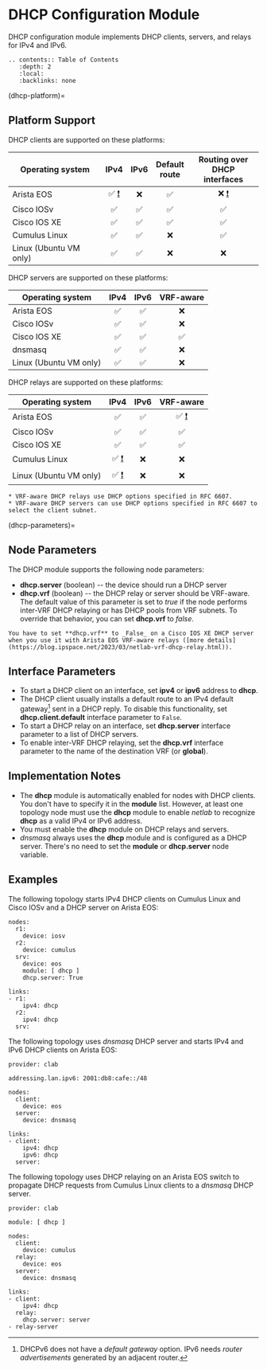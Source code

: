 # DHCP Configuration Module

DHCP configuration module implements DHCP clients, servers, and relays for IPv4 and IPv6.

```eval_rst
.. contents:: Table of Contents
   :depth: 2
   :local:
   :backlinks: none
```

(dhcp-platform)=
## Platform Support

DHCP clients are supported on these platforms:

| Operating system      | IPv4 | IPv6 | Default<br>route | Routing over<br>DHCP interfaces |
| --------------------- | :-: | :-: | :-: | :-: |
| Arista EOS            | ✅ [❗](caveats-eos) |  ❌  | ✅  |  ❌ [❗](caveats-eos) |
| Cisco IOSv            | ✅  | ✅  | ✅  | ✅  |
| Cisco IOS XE          | ✅  | ✅  | ✅  | ✅  |
| Cumulus Linux         | ✅  | ✅  |  ❌  | ✅  |
| Linux (Ubuntu VM only)| ✅  | ✅  |  ❌  |  ❌  |

DHCP servers are supported on these platforms: 

| Operating system      | IPv4 | IPv6 | VRF-aware |
| --------------------- | :-: | :-: | :-: |
| Arista EOS            | ✅  | ✅  |  ❌  |
| Cisco IOSv            | ✅  | ✅  |  ❌  |
| Cisco IOS XE          | ✅  | ✅  | ✅  |
| dnsmasq               | ✅  | ✅  |  ❌  |
| Linux (Ubuntu VM only)| ✅  | ✅  |  ❌  |

DHCP relays are supported on these platforms: 

| Operating system      | IPv4 | IPv6 | VRF-aware |
| --------------------- | :-: | :-: | :-: 
| Arista EOS            | ✅  | ✅  | ✅ [❗](caveats-eos) |
| Cisco IOSv            | ✅  | ✅  | ✅  |
| Cisco IOS XE          | ✅  | ✅  | ✅  |
| Cumulus Linux         | ✅ [❗](linux-dhcp-relay) |  ❌  |  ❌  |
| Linux (Ubuntu VM only)| ✅ [❗](linux-dhcp-relay)  |  ❌  |  ❌  |

```{tip}
* VRF-aware DHCP relays use DHCP options specified in RFC 6607.
* VRF-aware DHCP servers can use DHCP options specified in RFC 6607 to select the client subnet.
```

(dhcp-parameters)=
## Node Parameters

The DHCP module supports the following node parameters:

* **dhcp.server** (boolean) -- the device should run a DHCP server
* **dhcp.vrf** (boolean) -- the DHCP relay or server should be VRF-aware. The default value of this parameter is set to _true_ if the node performs inter-VRF DHCP relaying or has DHCP pools from VRF subnets. To override that behavior, you can set **dhcp.vrf** to _false_.

```{tip}
You have to set **‌dhcp.vrf** to _False_ on a Cisco IOS XE DHCP server when you use it with Arista EOS VRF-aware relays ([more details](https://blog.ipspace.net/2023/03/netlab-vrf-dhcp-relay.html)).
```
 
## Interface Parameters

* To start a DHCP client on an interface, set **ipv4** or **ipv6** address to **dhcp**.
* The DHCP client usually installs a default route to an IPv4 default gateway[^DGv6] sent in a DHCP reply. To disable this functionality, set **dhcp.client.default** interface parameter to `False`.
* To start a DHCP relay on an interface, set **dhcp.server** interface parameter to a list of DHCP servers.
* To enable inter-VRF DHCP relaying, set the **dhcp.vrf** interface parameter to the name of the destination VRF (or **global**).

[^DGv6]: DHCPv6 does not have a *default gateway* option. IPv6 needs _router advertisements_ generated by an adjacent router.

## Implementation Notes

* The **dhcp** module is automatically enabled for nodes with DHCP clients. You don't have to specify it in the **module** list. However, at least one topology node must use the **dhcp** module to enable _netlab_ to recognize **dhcp** as a valid IPv4 or IPv6 address.
* You must enable the **dhcp** module on DHCP relays and servers.
* *dnsmasq* always uses the **dhcp** module and is configured as a DHCP server. There's no need to set the **module** or **dhcp.server** node variable.

## Examples

The following topology starts IPv4 DHCP clients on Cumulus Linux and Cisco IOSv and a DHCP server on Arista EOS:

```
nodes:
  r1:
    device: iosv
  r2:
    device: cumulus
  srv:
    device: eos
    module: [ dhcp ]
    dhcp.server: True

links:
- r1:
    ipv4: dhcp
  r2:
    ipv4: dhcp
  srv:
```

The following topology uses *dnsmasq* DHCP server and starts IPv4 and IPv6 DHCP clients on Arista EOS:

```
provider: clab

addressing.lan.ipv6: 2001:db8:cafe::/48

nodes:
  client:
    device: eos
  server:
    device: dnsmasq

links:
- client:
    ipv4: dhcp
    ipv6: dhcp
  server:
```

The following topology uses DHCP relaying on an Arista EOS switch to propagate DHCP requests from Cumulus Linux clients to a *dnsmasq* DHCP server.

```
provider: clab

module: [ dhcp ]

nodes:
  client:
    device: cumulus
  relay:
    device: eos
  server:
    device: dnsmasq

links:
- client:
    ipv4: dhcp
  relay:
    dhcp.server: server
- relay-server
```
